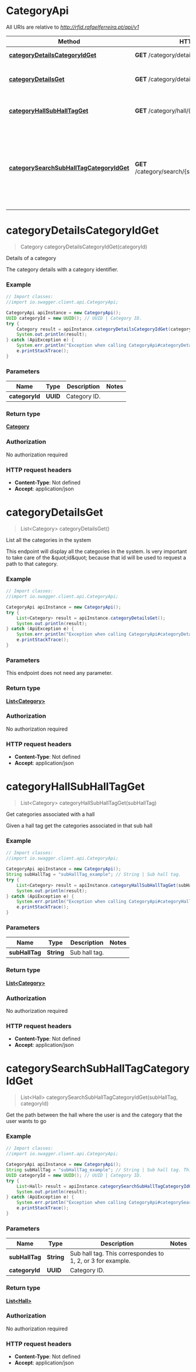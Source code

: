 # CategoryApi

All URIs are relative to *http://rfid.rafaelferreira.pt/api/v1*

Method | HTTP request | Description
------------- | ------------- | -------------
[**categoryDetailsCategoryIdGet**](CategoryApi.md#categoryDetailsCategoryIdGet) | **GET** /category/details/{category_id}/ | Details of a category
[**categoryDetailsGet**](CategoryApi.md#categoryDetailsGet) | **GET** /category/details/ | List all the categories in the system
[**categoryHallSubHallTagGet**](CategoryApi.md#categoryHallSubHallTagGet) | **GET** /category/hall/{sub_hall_tag}/ | Get categories associated with a hall
[**categorySearchSubHallTagCategoryIdGet**](CategoryApi.md#categorySearchSubHallTagCategoryIdGet) | **GET** /category/search/{sub_hall_tag}/{category_id}/ | Get the path between the hall where the user is and the category that the user wants to go


<a name="categoryDetailsCategoryIdGet"></a>
# **categoryDetailsCategoryIdGet**
> Category categoryDetailsCategoryIdGet(categoryId)

Details of a category

The category details with a category identifier. 

### Example
```java
// Import classes:
//import io.swagger.client.api.CategoryApi;

CategoryApi apiInstance = new CategoryApi();
UUID categoryId = new UUID(); // UUID | Category ID.
try {
    Category result = apiInstance.categoryDetailsCategoryIdGet(categoryId);
    System.out.println(result);
} catch (ApiException e) {
    System.err.println("Exception when calling CategoryApi#categoryDetailsCategoryIdGet");
    e.printStackTrace();
}
```

### Parameters

Name | Type | Description  | Notes
------------- | ------------- | ------------- | -------------
 **categoryId** | **UUID**| Category ID. |

### Return type

[**Category**](Category.md)

### Authorization

No authorization required

### HTTP request headers

 - **Content-Type**: Not defined
 - **Accept**: application/json

<a name="categoryDetailsGet"></a>
# **categoryDetailsGet**
> List&lt;Category&gt; categoryDetailsGet()

List all the categories in the system

This endpoint will display all the categories in the system. Is very important to take care of the \&quot;id\&quot; because that id will be used to request a path to that category. 

### Example
```java
// Import classes:
//import io.swagger.client.api.CategoryApi;

CategoryApi apiInstance = new CategoryApi();
try {
    List<Category> result = apiInstance.categoryDetailsGet();
    System.out.println(result);
} catch (ApiException e) {
    System.err.println("Exception when calling CategoryApi#categoryDetailsGet");
    e.printStackTrace();
}
```

### Parameters
This endpoint does not need any parameter.

### Return type

[**List&lt;Category&gt;**](Category.md)

### Authorization

No authorization required

### HTTP request headers

 - **Content-Type**: Not defined
 - **Accept**: application/json

<a name="categoryHallSubHallTagGet"></a>
# **categoryHallSubHallTagGet**
> List&lt;Category&gt; categoryHallSubHallTagGet(subHallTag)

Get categories associated with a hall

Given a hall tag get the categories associated in that sub hall 

### Example
```java
// Import classes:
//import io.swagger.client.api.CategoryApi;

CategoryApi apiInstance = new CategoryApi();
String subHallTag = "subHallTag_example"; // String | Sub hall tag.
try {
    List<Category> result = apiInstance.categoryHallSubHallTagGet(subHallTag);
    System.out.println(result);
} catch (ApiException e) {
    System.err.println("Exception when calling CategoryApi#categoryHallSubHallTagGet");
    e.printStackTrace();
}
```

### Parameters

Name | Type | Description  | Notes
------------- | ------------- | ------------- | -------------
 **subHallTag** | **String**| Sub hall tag. |

### Return type

[**List&lt;Category&gt;**](Category.md)

### Authorization

No authorization required

### HTTP request headers

 - **Content-Type**: Not defined
 - **Accept**: application/json

<a name="categorySearchSubHallTagCategoryIdGet"></a>
# **categorySearchSubHallTagCategoryIdGet**
> List&lt;Hall&gt; categorySearchSubHallTagCategoryIdGet(subHallTag, categoryId)

Get the path between the hall where the user is and the category that the user wants to go



### Example
```java
// Import classes:
//import io.swagger.client.api.CategoryApi;

CategoryApi apiInstance = new CategoryApi();
String subHallTag = "subHallTag_example"; // String | Sub hall tag. This correspondes to 1, 2, or 3 for example.
UUID categoryId = new UUID(); // UUID | Category ID.
try {
    List<Hall> result = apiInstance.categorySearchSubHallTagCategoryIdGet(subHallTag, categoryId);
    System.out.println(result);
} catch (ApiException e) {
    System.err.println("Exception when calling CategoryApi#categorySearchSubHallTagCategoryIdGet");
    e.printStackTrace();
}
```

### Parameters

Name | Type | Description  | Notes
------------- | ------------- | ------------- | -------------
 **subHallTag** | **String**| Sub hall tag. This correspondes to 1, 2, or 3 for example. |
 **categoryId** | **UUID**| Category ID. |

### Return type

[**List&lt;Hall&gt;**](Hall.md)

### Authorization

No authorization required

### HTTP request headers

 - **Content-Type**: Not defined
 - **Accept**: application/json


